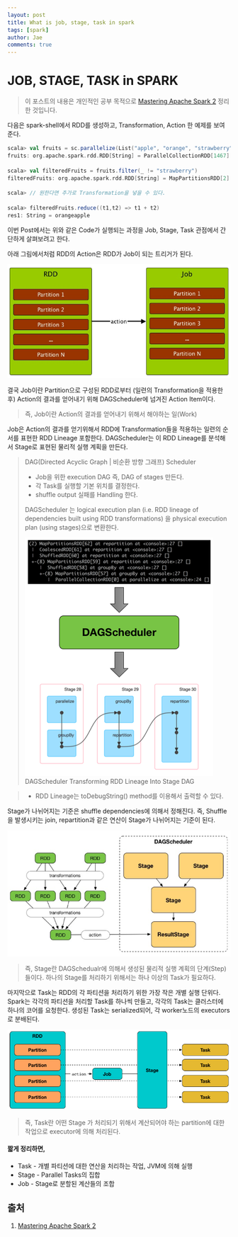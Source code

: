 ```yaml
---
layout: post
title: What is job, stage, task in spark
tags: [spark]
author: Jae
comments: true
---
```


# JOB, STAGE, TASK in SPARK

> 이 포스트의 내용은 개인적인 공부 목적으로 [Mastering Apache Spark 2](https://www.gitbook.com/book/jaceklaskowski/mastering-apache-spark/details) 정리한 것입니다.


다음은 spark-shell에서 RDD를 생성하고, Transformation, Action 한 예제를 보여준다.

```scala
scala> val fruits = sc.parallelize(List("apple", "orange", "strawberry"))
fruits: org.apache.spark.rdd.RDD[String] = ParallelCollectionRDD[1467] at parallelize at <console>:12

scala> val filteredFruits = fruits.filter(_ != "strawberry")
filteredFruits: org.apache.spark.rdd.RDD[String] = MapPartitionsRDD[2] at filter at <console>:37

scala> // 원한다면 추가로 Transformation을 넣을 수 있다.

scala> filteredFruits.reduce((t1,t2) => t1 + t2)
res1: String = orangeapple
```


이번 Post에서는 위와 같은 Code가 실행되는 과정을 Job, Stage, Task 관점에서 간단하게 살펴보려고 한다.

아래 그림에서처럼 RDD의 Action은 RDD가 Job이 되는 트리거가 된다.

![RDD-to-Job](/images/posts/what-is-job-stage-task-in-spark/RDD-to-Job.png)

결국 Job이란 Partition으로 구성된 RDD로부터 (일련의 Transformation을 적용한 후) Action의 결과를 얻어내기 위해 DAGScheduler에 넘겨진 Action Item이다.

> 즉, Job이란 Action의 결과를 얻어내기 위해서 해야하는 일(Work)

Job은 Action의 결과를 얻기위해서 RDD에 Transformation들을 적용하는 일련의 순서를 표현한 RDD Lineage 포함한다. DAGScheduler는 이 RDD Lineage를 분석해서 Stage로 표현된 물리적 실행 계획을 만든다.

> DAG(Directed Acyclic Graph | 비순환 방향 그래프) Scheduler
>
> * Job을 위한 execution DAG 즉, DAG of stages 만든다.
> * 각 Task를 실행할 기본 위치를 결정한다.
> * shuffle output 실패를 Handling 한다.
>
> DAGScheduler 는 logical execution plan (i.e. RDD lineage of dependencies built using RDD transformations) 을 physical execution plan (using stages)으로 변환한다.
>
> ![dagscheduler-rdd-lineage-stage-dag](/images/posts/what-is-job-stage-task-in-spark/dagscheduler-rdd-lineage-stage-dag.png)
> DAGScheduler Transforming RDD Lineage Into Stage DAG


> * RDD Lineage는 toDebugString() method를 이용해서 출력할 수 있다.

Stage가 나뉘어지는 기준은 shuffle dependencies에 의해서 정해진다. 즉, Shuffle을 발생시키는 join, repartition과 같은 연산이 Stage가 나뉘어지는 기준이 된다.

![graph-of-stage](/images/posts/what-is-job-stage-task-in-spark/graph-of-stage.png)

> 즉, Stage란 DAGSchedualr에 의해서 생성된 물리적 실행 계획의 단계(Step)들이다.
> 하나의 Stage를 처리하기 위해서는 하나 이상의 Task가 필요하다.

마지막으로 Task는 RDD의 각 파티션을 처리하기 위한 가장 작은 개별 실행 단위다. Spark는 각각의 파티션을 처리할 Task를 하나씩 만들고, 각각의 Task는 클러스터에 하나의 코어를 요청한다. 생성된 Task는 serialized되어, 각 worker노드의 executors로 분배된다.

![spark-rdd-partitions-job-stage-tasks](/images/posts/what-is-job-stage-task-in-spark/spark-rdd-partitions-job-stage-tasks.png)

> 즉, Task란 어떤 Stage 가 처리되기 위해서 계산되어야 하는 partition에 대한 작업으로 executor에 의해 처리된다.

#### 짧게 정리하면,

* Task - 개별 파티션에 대한 연산을 처리하는 작업, JVM에 의해 실행
* Stage - Parallel Tasks의 집합
* Job - Stage로 분할된 계산들의 조합


## 출처
1. [Mastering Apache Spark 2](https://www.gitbook.com/book/jaceklaskowski/mastering-apache-spark/details)